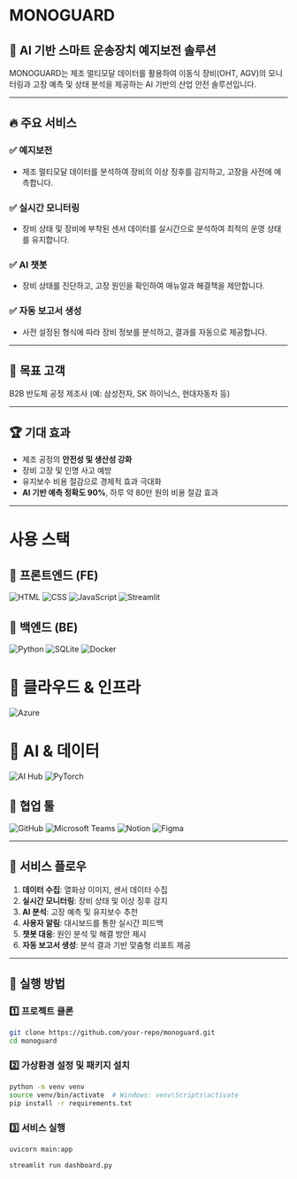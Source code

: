 # MONOGUARD

## 🚀 AI 기반 스마트 운송장치 예지보전 솔루션

MONOGUARD는 제조 멀티모달 데이터를 활용하여 이동식 장비(OHT, AGV)의 모니터링과 고장 예측 및 상태 분석을 제공하는 AI 기반의 산업 안전 솔루션입니다.

---

## 🔥 주요 서비스

### ✅ 예지보전
- 제조 멀티모달 데이터를 분석하여 장비의 이상 징후를 감지하고, 고장을 사전에 예측합니다.

### ✅ 실시간 모니터링
- 장비 상태 및 장비에 부착된 센서 데이터를 실시간으로 분석하여 최적의 운영 상태를 유지합니다.

### ✅ AI 챗봇
- 장비 상태를 진단하고, 고장 원인을 확인하여 매뉴얼과 해결책을 제안합니다.

### ✅ 자동 보고서 생성
- 사전 설정된 형식에 따라 장비 정보를 분석하고, 결과를 자동으로 제공합니다.

---

## 🎯 목표 고객
B2B 반도체 공정 제조사 (예: 삼성전자, SK 하이닉스, 현대자동차 등)

---

## 🏆 기대 효과
- 제조 공정의 **안전성 및 생산성 강화**
- 장비 고장 및 인명 사고 예방
- 유지보수 비용 절감으로 경제적 효과 극대화
- **AI 기반 예측 정확도 90%**, 하루 약 80만 원의 비용 절감 효과

---

# 사용 스택
## 🔹 프론트엔드 (FE)
![HTML](https://img.shields.io/badge/-HTML5-E34F26?style=flat-square&logo=html5&logoColor=white)
![CSS](https://img.shields.io/badge/-CSS3-1572B6?style=flat-square&logo=css3&logoColor=white)
![JavaScript](https://img.shields.io/badge/-JavaScript-F7DF1E?style=flat-square&logo=javascript&logoColor=black)
![Streamlit](https://img.shields.io/badge/-Streamlit-FF4B4B?style=flat-square&logo=streamlit&logoColor=white)

## 🔹 백엔드 (BE)
![Python](https://img.shields.io/badge/-Python-3776AB?style=flat-square&logo=python&logoColor=white)
![SQLite](https://img.shields.io/badge/-SQLite-003B57?style=flat-square&logo=sqlite&logoColor=white)
![Docker](https://img.shields.io/badge/-Docker-2496ED?style=flat-square&logo=docker&logoColor=white)

# 🔹 클라우드 & 인프라
![Azure](https://img.shields.io/badge/-Azure-0078D4?style=flat-square&logo=azuredevops&logoColor=white)

# 🔹 AI & 데이터
![AI Hub](https://img.shields.io/badge/-AI%20Hub-FF9900?style=flat-square)
![PyTorch](https://img.shields.io/badge/-PyTorch-EE4C2C?style=flat-square&logo=pytorch&logoColor=white)

## 🔹 협업 툴
![GitHub](https://img.shields.io/badge/-GitHub-181717?style=flat-square&logo=github&logoColor=white)
![Microsoft Teams](https://img.shields.io/badge/-Teams-6264A7?style=flat-square&logo=microsoftteams&logoColor=white)
![Notion](https://img.shields.io/badge/-Notion-000000?style=flat-square&logo=notion&logoColor=white)
![Figma](https://img.shields.io/badge/-Figma-F24E1E?style=flat-square&logo=figma&logoColor=white)


---

## 📌 서비스 플로우
1. **데이터 수집**: 열화상 이미지, 센서 데이터 수집
2. **실시간 모니터링**: 장비 상태 및 이상 징후 감지
3. **AI 분석**: 고장 예측 및 유지보수 추천
4. **사용자 알림**: 대시보드를 통한 실시간 피드백
5. **챗봇 대응**: 원인 분석 및 해결 방안 제시
6. **자동 보고서 생성**: 분석 결과 기반 맞춤형 리포트 제공

---

## 🚀 실행 방법
### 1️⃣ 프로젝트 클론
```bash
git clone https://github.com/your-repo/monoguard.git
cd monoguard
```

### 2️⃣ 가상환경 설정 및 패키지 설치
```bash
python -m venv venv
source venv/bin/activate  # Windows: venv\Scripts\activate
pip install -r requirements.txt
```

### 3️⃣ 서비스 실행
```bash
uvicorn main:app
```
```bash
streamlit run dashboard.py
```
